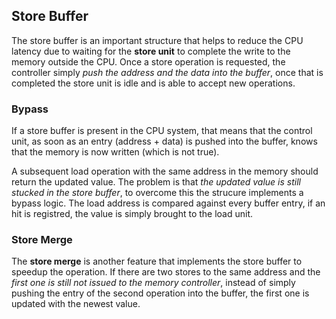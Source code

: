 ## Store Buffer

The store buffer is an important structure that helps to reduce the CPU latency due to waiting for the **store unit** to complete the write to the memory outside the CPU. Once a store operation is requested, the controller simply *push the address and the data into the buffer*, once that is completed the store unit is idle and is able to accept new operations. 

### Bypass 

If a store buffer is present in the CPU system, that means that the control unit, as soon as an entry (address + data) is pushed into the buffer, knows that the memory is now written (which is not true).

A subsequent load operation with the same address in the memory should return the updated value. The problem is that *the updated value is still stucked in the store buffer*, to overcome this the strucure implements a bypass logic. The load address is compared against every buffer entry, if an hit is registred, the value is simply brought to the load unit.

### Store Merge

The **store merge** is another feature that implements the store buffer to speedup the operation. If there are two stores to the same address and the *first one is still not issued to the memory controller*, instead of simply pushing the entry of the second operation into the buffer, the first one is updated with the newest value. 